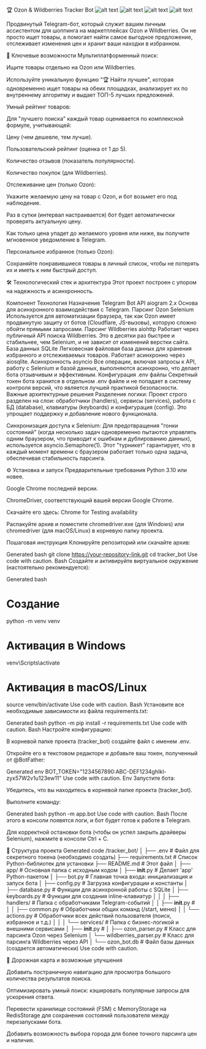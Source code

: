 🏆 Ozon & Wildberries Tracker Bot
![alt text](https://img.shields.io/badge/Python-3.11-blue.svg)
![alt text](https://img.shields.io/badge/aiogram-2.25.1-green.svg)
![alt text](https://img.shields.io/badge/Selenium-4.x-orange.svg)
![alt text](https://img.shields.io/badge/License-MIT-yellow.svg)

Продвинутый Telegram-бот, который служит вашим личным ассистентом для шоппинга на маркетплейсах Ozon и Wildberries. Он не просто ищет товары, а помогает найти самое выгодное предложение, отслеживает изменения цен и хранит ваши находки в избранном.

🚀 Ключевые возможности
Мультиплатформенный поиск:

Ищите товары отдельно на Ozon или Wildberries.

Используйте уникальную функцию "🏆 Найти лучшее", которая одновременно ищет товары на обеих площадках, анализирует их по внутреннему алгоритму и выдает ТОП-5 лучших предложений.

Умный рейтинг товаров:

Для "лучшего поиска" каждый товар оценивается по комплексной формуле, учитывающей:

Цену (чем дешевле, тем лучше).

Пользовательский рейтинг (оценка от 1 до 5).

Количество отзывов (показатель популярности).

Количество покупок (для Wildberries).

Отслеживание цен (только Ozon):

Укажите желаемую цену на товар с Ozon, и бот возьмет его под наблюдение.

Раз в сутки (интервал настраивается) бот будет автоматически проверять актуальную цену.

Как только цена упадет до желаемого уровня или ниже, вы получите мгновенное уведомление в Telegram.

Персональное избранное (только Ozon):

Сохраняйте понравившиеся товары в личный список, чтобы не потерять их и иметь к ним быстрый доступ.

🛠️ Технологический стек и архитектура
Этот проект построен с упором на надежность и асинхронность.

Компонент Технология Назначение
Telegram Bot API aiogram 2.x Основа для асинхронного взаимодействия с Telegram.
Парсинг Ozon Selenium Используется для автоматизации браузера, так как Ozon имеет продвинутую защиту от ботов (Cloudflare, JS-вызовы), которую сложно обойти прямыми запросами.
Парсинг Wildberries aiohttp Работает через публичный API поиска Wildberries. Это в десятки раз быстрее и стабильнее, чем Selenium, и не зависит от изменений верстки сайта.
База данных SQLite Легковесная файловая база данных для хранения избранного и отслеживаемых товаров. Работает асинхронно через aiosqlite.
Асинхронность asyncio Все операции, включая запросы к API, работу с Selenium и базой данных, выполняются асинхронно, что делает бота отзывчивым и эффективным.
Конфигурация .env файлы Секретный токен бота хранится в отдельном .env файле и не попадает в систему контроля версий, что является лучшей практикой безопасности.
Важные архитектурные решения
Разделение логики: Проект строго разделен на слои: обработчики (handlers), сервисы (services), работа с БД (database), клавиатуры (keyboards) и конфигурация (config). Это упрощает поддержку и добавление нового функционала.

Синхронизация доступа к Selenium: Для предотвращения "гонки состояний" (когда несколько задач одновременно пытаются управлять одним браузером, что приводит к ошибкам и дублированию данных), используется asyncio.Semaphore(1). Этот "турникет" гарантирует, что в каждый момент времени с браузером работает только одна задача, обеспечивая стабильность парсинга.

⚙️ Установка и запуск
Предварительные требования
Python 3.10 или новее.

Google Chrome последней версии.

ChromeDriver, соответствующий вашей версии Google Chrome.

Скачайте его здесь: Chrome for Testing availability

Распакуйте архив и поместите chromedriver.exe (для Windows) или chromedriver (для macOS/Linux) в корневую папку проекта.

Пошаговая инструкция
Клонируйте репозиторий или скачайте архив:

Generated bash
git clone https://your-repository-link.git
cd tracker_bot
Use code with caution.
Bash
Создайте и активируйте виртуальное окружение (настоятельно рекомендуется):

Generated bash

# Создание

python -m venv venv

# Активация в Windows

venv\Scripts\activate

# Активация в macOS/Linux

source venv/bin/activate
Use code with caution.
Bash
Установите все необходимые зависимости из файла requirements.txt:

Generated bash
python -m pip install -r requirements.txt
Use code with caution.
Bash
Настройте конфигурацию:

В корневой папке проекта (tracker_bot) создайте файл с именем .env.

Откройте его в текстовом редакторе и добавьте ваш токен, полученный от @BotFather:

Generated env
BOT_TOKEN="1234567890:ABC-DEF1234ghIkl-zyx57W2v1u123ew11"
Use code with caution.
Env
Запустите бота:

Убедитесь, что вы находитесь в корневой папке проекта (tracker_bot).

Выполните команду:

Generated bash
python -m app.bot
Use code with caution.
Bash
После этого в консоли появятся логи, и бот будет готов к работе в Telegram.

Для корректной остановки бота (чтобы он успел закрыть драйверы Selenium), нажмите в консоли Ctrl + C.

📂 Структура проекта
Generated code
/tracker_bot/
│
├── .env # Файл для секретного токена (необходимо создать)
├── requirements.txt # Список Python-библиотек для установки
├── README.md # Этот файл
│
├── app/ # Основная папка с исходным кодом
│ ├── **init**.py # Делает 'app' Python-пакетом
│ ├── bot.py # Главная точка входа: инициализация и запуск бота
│ ├── config.py # Загрузка конфигурации и константы
│ ├── database.py # Функции для асинхронной работы с SQLite
│ ├── keyboards.py # Функции для создания inline-клавиатур
│ │
│ ├── handlers/ # Папка с обработчиками Telegram-событий
│ │ ├── **init**.py #
│ │ ├── common.py # Обработчики общих команд (/start, меню)
│ │ └── actions.py # Обработчики всех действий пользователя (поиск, избранное и т.д.)
│ │
│ └── services/ # Папка с бизнес-логикой и внешними сервисами
│ ├── **init**.py #
│ ├── ozon_parser.py # Класс для парсинга Ozon через Selenium
│ └── wildberries_parser.py # Класс для парсинга Wildberries через API
│
└── ozon_bot.db # Файл базы данных (создается автоматически)
Use code with caution.

📝 Дорожная карта и возможные улучшения

Добавить постраничную навигацию для просмотра большого количества результатов поиска.

Оптимизировать умный поиск: кэшировать популярные запросы для ускорения ответа.

Перевести хранилище состояний (FSM) с MemoryStorage на RedisStorage для сохранения состояний пользователя между перезапусками бота.

Добавить возможность выбора города для более точного парсинга цен и наличия.

